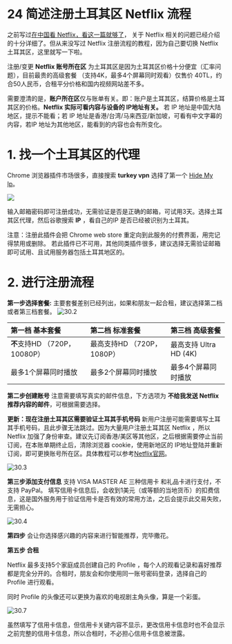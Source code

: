 # 24 简述注册土耳其区 Netflix 流程

之前写过[在中国看 Netflix，看这一篇就够了](https://digitalimmigrant.org/16)， 关于 Netflix 相关的问题已经介绍的十分详细了。但从来没写过 Netflix 注册流程的教程，因为自己要切换 Netflix 土耳其区，这里就写一下啦。

注册/变更 **Netflix 账号所在区** 为土耳其区是因为土耳其区价格十分便宜（汇率问题），目前最贵的高级套餐 （支持4K，最多4个屏幕同时观看）仅售价 40TL，约合50人民币，合租平分价格和国内视频网站差不多。

需要澄清的是，**账户所在区**仅与账单有关。即：账户是土耳其区，结算价格是土耳其区的价格。**Netflix 实际可看内容与设备的 IP地址有关。** 若 IP 地址是中国大陆地区，提示不能看；若 IP 地址是香港/台湾/马来西亚/新加坡，可看有中文字幕的内容，若IP 地址为其他地区，能看到的内容也会有所变化。
 
# 1. 找一个土耳其区的代理
Chrome 浏览器插件市场很多，直接搜索 **turkey vpn** 选择了第一个 [Hide My Ip](https://chrome.google.com/webstore/detail/hide-my-ip-vpn/keodbianoliadkoelloecbhllnpiocoi)。

![](https://cdn.shuziyimin.org/blog-30-01-1565526329.png)


输入邮箱密码即可注册成功，无需验证是否是正确的邮箱，可试用3天。选择土耳其区代理，然后谷歌搜索 **IP** ，看自己的IP 是否已经被识别为土耳其。

注意：注册此插件会把 Chrome web store 重定向到此服务的付费界面，用完记得禁用或删除。
若此插件已不可用，其他同类插件很多，建议选择无需验证邮箱即可试用、且试用服务器包括土耳其地区的。

# 2. 进行注册流程

**第一步选择套餐:**
主要套餐差别已经列出，如果和朋友一起合租，建议选择第二档或者第三档套餐。
![30.2](https://cdn.shuziyimin.org/blog-30-02-1565526332.png)


| 第一档 基本套餐 | 第二档 标准套餐 | 第三档 高级套餐 |
| :-- | :-- | :-- |
| **不**支持HD （720P，10080P） | 最高支持HD （720P，1080P） | 最高支持 Ultra HD (4K) |
| 最多1个屏幕同时播放 | 最多2个屏幕同时播放 | 最多4个屏幕同时播放 |


**第二步创建账号**
注意需要填写真实的邮件信息，下方选项为 **不给我发送 Netflix 推荐内容的邮件**，可根据需要选择。

**更新：现在注册土耳其区需要验证土耳其手机号码**
新用户注册可能需要填写土耳其手机号码，且此步骤无法跳过。因为大量用户注册土耳其区 Netflix
，所以 Netflix 加强了身份审查。建议先订阅香港/美区等其他区，之后根据需要停止当前订阅，在本账单期终止后，清除浏览器 cookie，使用新地区的 IP地址登陆并重新订阅，即可更换账号所在区。具体教程可以参考[Netflix官网](https://help.netflix.com/en/node/24853)。

![30.3](https://cdn.shuziyimin.org/blog-30-03-1565526334.png)




**第三步添加支付信息**
支持 VISA MASTER AE 三种信用卡 和礼品卡进行支付，不支持 PayPal。
填写信用卡信息后，会收到1美元（或等额的当地货币）的扣费信息，这是国外服务用于验证信用卡是否有效的常用方法，之后会提示此交易失败，无需担心。

![30.4](https://cdn.shuziyimin.org/blog-30-04-1565526335.png)

**第四步**
会让你选择感兴趣的内容来进行智能推荐，完毕撒花。


**第五步 合租**

Netflix 最多支持5个家庭成员创建自己的 Profile ，每个人的观看记录和喜好推荐都是完全分开的。合租时，朋友会和你使用同一账号密码登录，选择自己的 Profile 进行观看。

同时 Profile 的头像还可以更换为喜欢的电视剧主角头像，算是一个彩蛋。

![30.7](https://cdn.shuziyimin.org/blog-30-07-1565526337.png)


虽然填写了信用卡信息，但信用卡关键内容不显示，更改信用卡信息时也不会显示之前完整的信用卡信息，所以合租时，不必担心信用卡信息被泄露。





